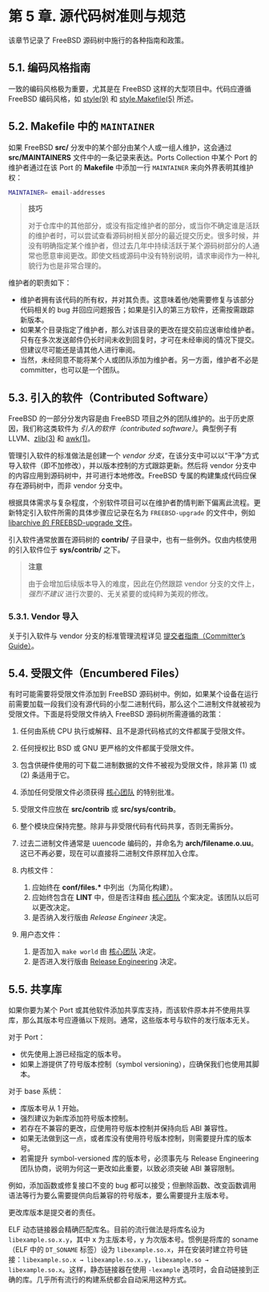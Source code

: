 # 第 5 章. 源代码树准则与规范


该章节记录了 FreeBSD 源码树中施行的各种指南和政策。

## 5.1. 编码风格指南

一致的编码风格极为重要，尤其是在 FreeBSD 这样的大型项目中。代码应遵循 FreeBSD 编码风格，如 [style(9)](https://man.freebsd.org/cgi/man.cgi?query=style&sektion=9&format=html) 和 [style.Makefile(5)](https://man.freebsd.org/cgi/man.cgi?query=style.Makefile&sektion=5&format=html) 所述。

## 5.2. Makefile 中的 `MAINTAINER`

如果 FreeBSD **src/** 分发中的某个部分由某个人或一组人维护，这会通过 **src/MAINTAINERS** 文件中的一条记录来表达。Ports Collection 中某个 Port 的维护者通过在该 Port 的 **Makefile** 中添加一行 `MAINTAINER` 来向外界表明其维护权：

```sh
MAINTAINER= email-addresses
```

>**技巧**
>
> 对于仓库中的其他部分，或没有指定维护者的部分，或当你不确定谁是活跃的维护者时，可以尝试查看源码树相关部分的最近提交历史。很多时候，并没有明确指定某个维护者，但过去几年中持续活跃于某个源码树部分的人通常也愿意审阅更改。即使文档或源码中没有特别说明，请求审阅作为一种礼貌行为也是非常合理的。 

维护者的职责如下：

* 维护者拥有该代码的所有权，并对其负责。这意味着他/她需要修复与该部分代码相关的 bug 并回应问题报告；如果是引入的第三方软件，还需按需跟踪新版本。
* 如果某个目录指定了维护者，那么对该目录的更改在提交前应送审给维护者。只有在多次发送邮件仍长时间未收到回复时，才可在未经审阅的情况下提交。但建议尽可能还是请其他人进行审阅。
* 当然，未经同意不能将某个人或团队添加为维护者。另一方面，维护者不必是 committer，也可以是一个团队。

## 5.3. 引入的软件（Contributed Software）

FreeBSD 的一部分分发内容是由 FreeBSD 项目之外的团队维护的。出于历史原因，我们称这类软件为 *引入的软件（contributed software）*。典型例子有 LLVM、[zlib(3)](https://man.freebsd.org/cgi/man.cgi?query=zlib&sektion=3&format=html) 和 [awk(1)](https://man.freebsd.org/cgi/man.cgi?query=awk&sektion=1&format=html)。

管理引入软件的标准做法是创建一个 *vendor 分支*，在该分支中可以以“干净”方式导入软件（即不加修改），并以版本控制的方式跟踪更新。然后将 vendor 分支中的内容应用到源码树中，并可进行本地修改。FreeBSD 专属的构建集成代码应保存在源码树中，而非 vendor 分支中。

根据具体需求与复杂程度，个别软件项目可以在维护者酌情判断下偏离此流程。更新特定引入软件所需的具体步骤应记录在名为 `FREEBSD-upgrade` 的文件中，例如 [libarchive 的 FREEBSD-upgrade 文件](https://cgit.freebsd.org/src/tree/contrib/libarchive/FREEBSD-upgrade)。

引入软件通常放置在源码树的 **contrib/** 子目录中，也有一些例外。仅由内核使用的引入软件位于 **sys/contrib/** 之下。

>**注意**
>
>由于会增加后续版本导入的难度，因此在仍然跟踪 vendor 分支的文件上，*强烈不建议* 进行次要的、无关紧要的或纯粹为美观的修改。

### 5.3.1. Vendor 导入

关于引入软件与 vendor 分支的标准管理流程详见 [提交者指南（Committer’s Guide）](https://docs.freebsd.org/en/articles/committers-guide/#vendor-import-git)。

## 5.4. 受限文件（Encumbered Files）

有时可能需要将受限文件添加到 FreeBSD 源码树中。例如，如果某个设备在运行前需要加载一段我们没有源代码的小型二进制代码，那么这个二进制文件就被视为受限文件。下面是将受限文件纳入 FreeBSD 源码树所需遵循的政策：

1. 任何由系统 CPU 执行或解释、且不是源代码格式的文件都属于受限文件。
2. 任何授权比 BSD 或 GNU 更严格的文件都属于受限文件。
3. 包含供硬件使用的可下载二进制数据的文件不被视为受限文件，除非第 (1) 或 (2) 条适用于它。
4. 添加任何受限文件必须获得 [核心团队](https://www.freebsd.org/administration/#t-core) 的特别批准。
5. 受限文件应放在 **src/contrib** 或 **src/sys/contrib**。
6. 整个模块应保持完整。除非与非受限代码有代码共享，否则无需拆分。
7. 过去二进制文件通常是 uuencode 编码的，并命名为 **arch/filename.o.uu**。这已不再必要，现在可以直接将二进制文件原样加入仓库。
8. 内核文件：

   1. 应始终在 **conf/files.\*** 中列出（为简化构建）。
   2. 应始终包含在 **LINT** 中，但是否注释由 [核心团队](https://www.freebsd.org/administration/#t-core) 个案决定。该团队以后可以更改决定。
   3. 是否纳入发行版由 *Release Engineer* 决定。
9. 用户态文件：

   1. 是否加入 `make world` 由 [核心团队](https://www.freebsd.org/administration/#t-core) 决定。
   2. 是否进入发行版由 [Release Engineering](https://www.freebsd.org/administration/#t-re) 决定。

## 5.5. 共享库

如果你要为某个 Port 或其他软件添加共享库支持，而该软件原本并不使用共享库，那么其版本号应遵循以下规则。通常，这些版本号与软件的发行版本无关。

对于 Port：

* 优先使用上游已经指定的版本号。
* 如果上游提供了符号版本控制（symbol versioning），应确保我们也使用其脚本。

对于 base 系统：

* 库版本号从 1 开始。
* 强烈建议为新库添加符号版本控制。
* 若存在不兼容的更改，应使用符号版本控制并保持向后 ABI 兼容性。
* 如果无法做到这一点，或者库没有使用符号版本控制，则需要提升库的版本号。
* 若需提升 symbol-versioned 库的版本号，必须事先与 Release Engineering 团队协商，说明为何这一更改如此重要，以致必须突破 ABI 兼容限制。

例如，添加函数或修复接口不变的 bug 都可以接受；但删除函数、改变函数调用语法等行为要么需要提供向后兼容的符号版本，要么需要提升主版本号。

更改库版本是提交者的责任。

ELF 动态链接器会精确匹配库名。目前的流行做法是将库名设为 `libexample.so.x.y`，其中 x 为主版本号，y 为次版本号。惯例是将库的 soname（ELF 中的 `DT_SONAME` 标签）设为 `libexample.so.x`，并在安装时建立符号链接：`libexample.so.x → libexample.so.x.y`，`libexample.so → libexample.so.x`。这样，静态链接器在使用 `-lexample` 选项时，会自动链接到正确的库。几乎所有流行的构建系统都会自动采用这种方式。
